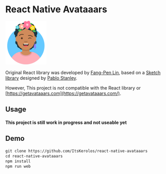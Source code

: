 # React Native Avataaars

<img src='avataaars-example.png' style='width: 128px; height: 136px;'/>

Original React library was developed by [Fang-Pen Lin](https://twitter.com/fangpenlin), based on a [Sketch library](https://avataaars.com/) designed by [Pablo Stanley](https://twitter.com/pablostanley). 

However, This project is not compatible with the React library or [https://getavataaars.com](https://getavataaars.com/).

## Usage

#### This project is still work in progress and not useable yet

## Demo

```
git clone https://github.com/ItsKerolos/react-native-avataaars
cd react-native-avataaars
npm install
npm run web
```

<!-- ## Usage

```
npm install react-native-avatars --save
```

<!-- ```jsx
import * as React from 'react'
import Avatar from 'avataaars'

export default class MyComponent extends React.Component {
  render () {
    return 
      <div>
        Your avatar:
        <Avatar
          style={{width: '100px', height: '100px'}}
          avatarStyle='Circle'
          topType='LongHairMiaWallace'
          accessoriesType='Prescription02'
          hairColor='BrownDark'
          facialHairType='Blank'
          clotheType='Hoodie'
          clotheColor='PastelBlue'
          eyeType='Happy'
          eyebrowType='Default'
          mouthType='Smile'
          skinColor='Light'
        />
      </div>
  }
}
```

To showcase individual pieces of the avatar you can use the Piece component, for example:

```jsx
import * as React from 'react'
import {Piece} from 'avataaars';

export default class MyComponent extends React.Component {
  render () {
    return 
      <div>
        <Piece pieceType="mouth" pieceSize="100" mouthType="Eating"/>
        <Piece pieceType="eyes" pieceSize="100" eyeType="Dizzy"/>
        <Piece pieceType="eyebrows" pieceSize="100" eyebrowType="RaisedExcited"/>
        <Piece pieceType="accessories" pieceSize="100" accessoriesType="Round"/>
        <Piece pieceType="top" pieceSize="100" topType="LongHairFro" hairColor="Red"/>
        <Piece pieceType="facialHair" pieceSize="100" facialHairType="BeardMajestic"/>
        <Piece pieceType="clothe" pieceSize="100" clotheType="Hoodie" clotheColor="Red"/>
        <Piece pieceType="graphics" pieceSize="100" graphicType="Skull" />
        <Piece pieceType="skin" pieceSize="100" skinColor="Brown" />
      </div>
  }
}
```